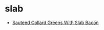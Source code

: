 # slab

 * [Sauteed Collard Greens With Slab Bacon](index/s/sauteed-collard-greens-with-slab-bacon.json)
